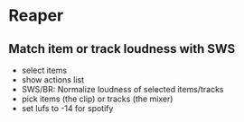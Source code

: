 # Reaper

## Match item or track loudness with SWS

- select items
- show actions list
- SWS/BR: Normalize loudness of selected items/tracks
- pick items (the clip) or tracks (the mixer)
- set lufs to -14 for spotify
